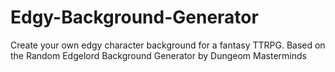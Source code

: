 # Edgy-Background-Generator

Create your own edgy character background for a fantasy TTRPG. Based on the Random Edgelord Background Generator by Dungeom Masterminds
